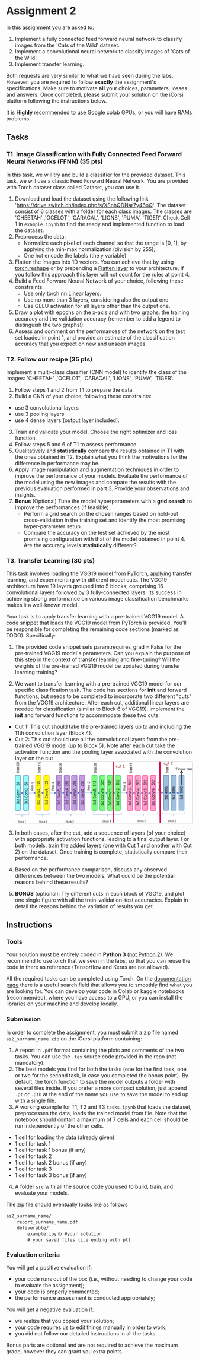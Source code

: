 # Assignment 2

In this assignment you are asked to:

1. Implement a fully connected feed forward neural network to classify images from the 'Cats of the Wild' dataset.
2. Implement a convolutional neural network to classify images of 'Cats of the Wild'.
3. Implement transfer learning.

Both requests are very similar to what we have seen during the labs. However, you are required to follow **exactly** the assignment's specifications.
Make sure to motivate **all** your choices, parameters, losses and answers.
Once completed, please submit your solution on the iCorsi platform following the instructions below. 

It is **Highly** recommended to use Google colab GPUs, or you will have RAMs problems.

## Tasks

### T1. Image Classification with Fully Connected Feed Forward Neural Networks (FFNN) (35 pts)

In this task, we will try and build a classifier for the provided dataset. This task, we will use a classic Feed Forward Neural Network.
You are provided with Torch dataset class called Dataset, you can use it. 

1. Download and load the dataset using the following link 'https://drive.switch.ch/index.php/s/XSnhQDNar7y46oQ'. The dataset consist of 6 classes with a folder for each class images. The classes are 'CHEETAH' ,'OCELOT', 'CARACAL', 'LIONS', 'PUMA', 'TIGER'. Check Cell 1 in `example.ipynb` to find the ready and implemented function to load the dataset. 
2. Preprocess the data:
    - Normalize each pixel of each channel so that the range is [0, 1], by applying the min-max normalization (division by 255);
    - One hot encode the labels (the y variable)
3. Flatten the images into 1D vectors. You can achieve that by using [torch.reshape](https://pytorch.org/docs/stable/generated/torch.reshape.html) or by prepending a [Flatten layer](https://pytorch.org/docs/stable/generated/torch.nn.Flatten.html) to your architecture; if you follow this approach this layer will not count for the rules at point 4.
4. Build a Feed Forward Neural Network of your choice, following these constraints:
    - Use only torch nn.Linear layers.
    - Use no more than 3 layers, considering also the output one.
    - Use GELU activation for all layers other than the output one.
5. Draw a plot with epochs on the x-axis and with two graphs: the training accuracy and the validation accuracy (remember to add a legend to distinguish the two graphs!).
6. Assess and comment on the performances of the network on the test set loaded in point 1, and provide an estimate of the classification accuracy that you expect on new and unseen images. 


### T2. Follow our recipe (35 pts)

Implement a multi-class classifier (CNN model) to identify the class of the images: 'CHEETAH' ,'OCELOT', 'CARACAL', 'LIONS', 'PUMA', 'TIGER'.

1. Follow steps 1 and 2 from T1 to prepare the data.
2. Build a CNN of your choice, following these constraints: 
 - use 3 convolutional layers
 - use 3 pooling layers
 - use 4 dense layers (output layer included).
3. Train and validate your model. Choose the right optimizer and loss function.
4. Follow steps 5 and 6 of T1 to assess performance.
5. Qualitatively and **statistically** compare the results obtained in T1 with the ones obtained in T2. Explain what you think the motivations for the difference in performance may be.
6. Apply image manipulation and augmentation techniques in order to improve the performance of your models. Evaluate the performance of the model using the new images and compare the results with the previous evaluation performed in part 3. Provide your observations and insights.
7. **Bonus** (Optional) Tune the model hyperparameters with a **grid search** to improve the performances (if feasible).
    - Perform a grid search on the chosen ranges based on hold-out cross-validation in the training set and identify the most promising hyper-parameter setup.
    - Compare the accuracy on the test set achieved by the most promising configuration with that of the model obtained in point 4. Are the accuracy levels **statistically** different?


### T3. Transfer Learning (30 pts)

This task involves loading the VGG19 model from PyTorch, applying transfer learning, and experimenting with different model cuts.
The VGG19 architecture have 19 layers grouped into 5 blocks, comprising 16 convolutional layers followed by 3 fully-connected layers. Its success in achieving strong performance on various image classification benchmarks makes it a well-known model.

Your task is to apply transfer learning with a pre-trained VGG19 model. A code snippet that loads the VGG19 model from PyTorch is provided. You'll be responsible for completing the remaining code sections (marked as TODO).  Specifically:

1. The provided code snippet sets param.requires_grad = False for the pre-trained VGG19 model's parameters. Can you explain the purpose of this step in the context of transfer learning and fine-tuning? Will the weights of the pre-trained VGG19 model be updated during transfer learning training?

2. We want to transfer learning with a pre-trained VGG19 model for our specific classification task. The code has sections for __init__ and forward functions, but needs to be completed to incorporate two different "cuts" from the VGG19 architecture. After each cut, additional linear layers are needed for classification (similar to Block 6 of VGG19).
implement the __init__ and forward functions to accommodate these two cuts:
- Cut 1: This cut should take the pre-trained layers up to and including the 11th convolution layer (Block 4).
- Cut 2: This cut should use all the convolutional layers from the pre-trained VGG19 model (up to Block 5).
Note after each cut take the activation function and the pooling layer associated with the convolution layer on the cut
![Alt text](cuts.png)

3. In both cases, after the cut, add a sequence of layers (of your choice) with appropriate activation functions, leading to a final output layer. For both models, train the added layers (one with Cut 1 and another with Cut 2) on the dataset. Once training is complete, statistically compare their performance.

4. Based on the performance comparison, discuss any observed differences between the two models. What could be the potential reasons behind these results?
   
5. **BONUS** (optional): Try different cuts in each block of VGG19, and plot one single figure with all the train-validation-test accuracies. Explain in detail the reasons behind the variation of results you get.


## Instructions

### Tools

Your solution must be entirely coded in **Python 3** ([not Python 2](https://python3statement.org/)).
We recommend to use torch that we seen in the labs, so that you can reuse the code in there as reference (Tensorflow and Keras are not allowed). 

All the required tasks can be completed using Torch. On the [documentation page](https://pytorch.org/docs/stable/index.html) there is a useful search field that allows you to smoothly find what you are looking for. 
You can develop your code in Colab or kaggle notebooks (recommended), where you have access to a GPU, or you can install the libraries on your machine and develop locally.


### Submission

In order to complete the assignment, you must submit a zip file named `as2_surname_name.zip` on the iCorsi platform containing: 

1. A report in `.pdf` format containing the plots and comments of the two tasks. You can use the `.tex` source code provided in the repo (not mandatory).
2. The best models you find for both the tasks (one for the first task, one or two for the second task, in case you completed the bonus point). By default, the torch function to save the model outputs a folder with several files inside. If you prefer a more compact solution, just append `.pt` or `.pth` at the end of the name you use to save the model to end up with a single file.
3. A working example for T1, T2 and T3 `tasks.ipynb` that loads the dataset, preprocesses the data, loads the trained model from file. Note that the notebook should contain a maximum of 7 cells and each cell should be run independently of the other cells.
 - 1 cell for loading the data (already given)
 - 1 cell for task 1
 - 1 cell for task 1 bonus (if any)
 - 1 cell for task 2
 - 1 cell for task 2 bonus (if any)
 - 1 cell for task 3
 - 1 cell for task 3 bonus (if any)
4. A folder `src` with all the source code you used to build, train, and evaluate your models.

The zip file should eventually looks like as follows

```
as2_surname_name/
    report_surname_name.pdf
    deliverable/
        example.ipynb #your solution
        # your saved files (i.e ending with pt)
```


### Evaluation criteria

You will get a positive evaluation if:

- your code runs out of the box (i.e., without needing to change your code to evaluate the assignment);
- your code is properly commented;
- the performance assessment is conducted appropriately;

You will get a negative evaluation if: 

- we realize that you copied your solution;
- your code requires us to edit things manually in order to work;
- you did not follow our detailed instructions in all the tasks.

Bonus parts are optional and are not required to achieve the maximum grade, however they can grant you extra points.

